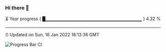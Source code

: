 ### Hi there 👋

⏳ Year progress { █▁▁▁▁▁▁▁▁▁▁▁▁▁▁▁▁▁▁▁▁▁▁▁▁▁▁▁▁▁ } 4.32 %

---

⏰ Updated on Sun, 16 Jan 2022 18:13:36 GMT

![Progress Bar CI](https://github.com/liununu/liununu/workflows/Progress%20Bar%20CI/badge.svg)
